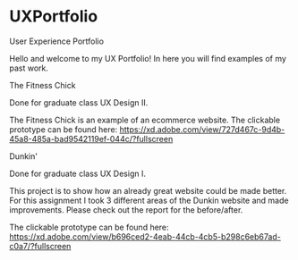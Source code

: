 # UXPortfolio
User Experience Portfolio

Hello and welcome to my UX Portfolio! In here you will find examples of my past work. 

The Fitness Chick 

  Done for graduate class UX Design II. 
  
  The Fitness Chick is an example of an ecommerce website. The clickable prototype can be found here: https://xd.adobe.com/view/727d467c-9d4b-45a8-485a-bad9542119ef-044c/?fullscreen 
  
  
Dunkin' 

  Done for graduate class UX Design I. 
  
  This project is to show how an already great website could be made better. For this assignment I took 3 different areas of the Dunkin website and made improvements. Please check out the report for the before/after. 
  
  The clickable prototype can be found here: https://xd.adobe.com/view/b696ced2-4eab-44cb-4cb5-b298c6eb67ad-c0a7/?fullscreen 
